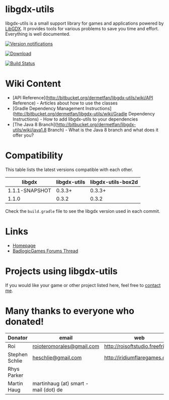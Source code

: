 # libgdx-utils #

libgdx-utils is a small support library for games and applications powered by [LibGDX](http://libgdx.badlogicgames.com). It provides tools for various problems to save you time and effort. Everything is well documented.

[![Version notifications](https://www.bintray.com/docs/images/bintray_badge_color.png)](https://bintray.com/dermetfan/generic/libgdx-utils/view?source=watch)

[![Download](https://api.bintray.com/packages/dermetfan/generic/libgdx-utils/images/download.png)](https://bintray.com/dermetfan/generic/libgdx-utils/_latestVersion)

[![Build Status](https://drone.io/bitbucket.org/dermetfan/libgdx-utils/status.png)](https://drone.io/bitbucket.org/dermetfan/libgdx-utils/latest) 

# Wiki Content #

- [API Reference](http://bitbucket.org/dermetfan/libgdx-utils/wiki/API Reference) - Articles about how to use the classes
- [Gradle Dependency Management Instructions](http://bitbucket.org/dermetfan/libgdx-utils/wiki/Gradle Dependency Instructions) - How to add libgdx-utils to your dependencies
- [The Java 8 Branch](http://bitbucket.org/dermetfan/libgdx-utils/wiki/java1.8 Branch) - What is the Java 8 branch and what does it offer you?

# Compatibility #

This table lists the latest versions compatible with each other.

|libgdx|libgdx-utils|libgdx-utils-box2d
|-|-|-
|1.1.1-SNAPSHOT|0.3.3+|0.3.3+
|1.1.0|0.3.2|0.3.2

Check the `build.gradle` file to see the libgdx version used in each commit.

# Links #

- [Homepage](http://dermetfan.net/libgdx-utils.php)
- [BadlogicGames Forums Thread](http://badlogicgames.com/forum/viewtopic.php?f=17&t=10357)

# Projects using libgdx-utils #

If you would like your game or other project listed here, feel free to [contact me](mailto:tickets@dermetfan.uservoice.com).

# Many thanks to everyone who donated! #

| Donator | email | web
|-----|-----|-----
| Roi | [roioteromorales@gmail.com](mailto:roioteromorales@gmail.com) | http://roisoftstudio.freefri.es/
| Stephen Schlie | [heschlie@gmail.com](mailto:heschlie@gmail.com) | http://iridiumflaregames.com/
| Rhys Parker |
| Martin Haug | martinhaug (at) smart - mail (dot) de